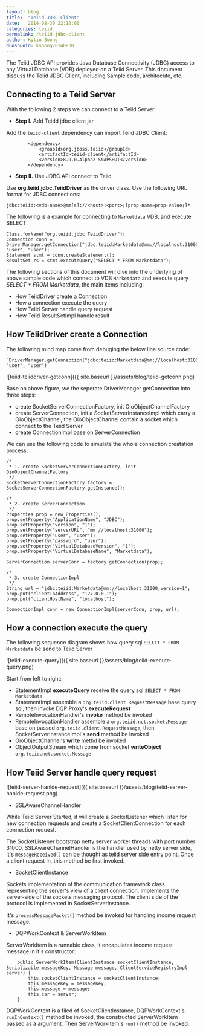 ```yaml
---
layout: blog
title:  "Teiid JDBC Client"
date:   2014-08-30 22:10:00
categories: teiid
permalink: /teiid-jdbc-client
author: Kylin Soong
duoshuoid: ksoong20140830
---
```


The Teiid JDBC API provides Java Database Connectivity (JDBC) access to any Virtual Database (VDB) deployed on a Teiid Server. This document discuss the Teiid JDBC Client, including Sample code, architecute, etc.

## Connecting to a Teiid Server

With the following 2 steps we can connect to a Teiid Server:

* **Step I.** Add Teidd jdbc client jar

Add the `teiid-client` dependency can import Teiid JDBC Client:

~~~
		<dependency>
			<groupId>org.jboss.teiid</groupId>
			<artifactId>teiid-client</artifactId>
			<version>8.9.0.Alpha2-SNAPSHOT</version>
		</dependency>
~~~

* **Step II.** Use JDBC API connect to Teiid

Use **org.teiid.jdbc.TeiidDriver** as the driver class. Use the following URL format for JDBC connections:

~~~
jdbc:teiid:<vdb-name>@mm[s]://<host>:<port>;[prop-name=prop-value;]*
~~~

The following is a example for connecting to `Marketdata` VDB, and execute SELECT:

~~~
Class.forName("org.teiid.jdbc.TeiidDriver");
Connection conn = DriverManager.getConnection("jdbc:teiid:Marketdata@mm://localhost:31000;version=1", "user", "user");
Statement stmt = conn.createStatement();
ResultSet rs = stmt.executeQuery("SELECT * FROM Marketdata");
~~~

The following sections of this document will dive into the underlying of above sample code which connect to VDB `Marketdata` and execute query *SELECT * FROM Marketdata*, the main items including:

* How TeiidDriver create a Connection
* How a connection execute the query
* How Teiid Server handle query request
* How Teiid ResultSetImpl handle result


## How TeiidDriver create a Connection

The following mind map come from debuging the below line source code:

~~~
`DriverManager.getConnection("jdbc:teiid:Marketdata@mm://localhost:31000;version=1", "user", "user")`
~~~

![teiid-teiiddriver-getconn]({{ site.baseurl }}/assets/blog/teiid-getconn.png)

Base on above figure, we the seperate DriverManager getConnection into three steps:

* create SocketServerConnectionFactory, init OioObjectChannelFactory
* create ServerConnection, init a SocketServerInstanceImpl which carry a OioObjectChannel, the OioObjectChannel contain a socket which connect to the Teiid Server
* create ConnectionImpl base on ServerConnection

We can use the following code to simulate the whole connection creatation process:

~~~
/*
 * 1. create SocketServerConnectionFactory, init OioObjectChannelFactory
 */
SocketServerConnectionFactory factory = SocketServerConnectionFactory.getInstance();
		
/*
 * 2. create ServerConnection
 */
Properties prop = new Properties();
prop.setProperty("ApplicationName", "JDBC");
prop.setProperty("version", "1");
prop.setProperty("serverURL", "mm://localhost:31000");
prop.setProperty("user", "user");
prop.setProperty("password", "user");
prop.setProperty("VirtualDatabaseVersion", "1");
prop.setProperty("VirtualDatabaseName", "Marketdata");
		
ServerConnection serverConn = factory.getConnection(prop);
		
/*
 * 3. create ConnectionImpl
 */
String url = "jdbc:teiid:Marketdata@mm://localhost:31000;version=1";
prop.put("clientIpAddress", "127.0.0.1");
prop.put("clientHostName", "localhost");
		
ConnectionImpl conn = new ConnectionImpl(serverConn, prop, url);
~~~

## How a connection execute the query

The following sequence diagram shows how query sql `SELECT * FROM Marketdata` be send to Teiid Server

![teiid-execute-query]({{ site.baseurl }}/assets/blog/teiid-execute-query.png)

Start from left to right:

* StatementImpl **executeQuery** receive the query sql `SELECT * FROM Marketdata`
* StatementImpl assemble a `org.teiid.client.RequestMessage` base query sql, then invoke DQP Proxy's **executeRequest**
* RemoteInvocationHandler's **invoke** method be invoked
* RemoteInvocationHandler assemble a `org.teiid.net.socket.Message` base on passed `org.teiid.client.RequestMessage`, then SocketServerInstanceImpl's **send** method be invoked
* OioObjectChannel's **write** methd be invoked
* ObjectOutputStream which come from socket **writeObject** `org.teiid.net.socket.Message`


## How Teiid Server handle query request

![teiid-server-hanlde-request]({{ site.baseurl }}/assets/blog/teiid-server-hanlde-request.png)

* SSLAwareChannelHandler

While Teiid Server Started, it will create a SocketListener which listen for new connection requests and create a SocketClientConnection for each connection request.

The SocketListener bootstrap netty server worker threads with port number 31000, SSLAwareChannelHandler is the handler used by netty server side, it's `messageReceived()` can be thought as teiid server side entry point. Once a client request in, this method be first invoked. 

* SocketClientInstance

Sockets implementation of the communication framework class representing the server's view of a client connection. Implements the server-side of the sockets messaging protocol. The client side of the protocol is implemented in SocketServerInstance.

It's `processMessagePacket()` method be invoked for handling income request message.

* DQPWorkContext & ServerWorkItem

ServerWorkItem is a runnable class, it encapulates income request message in it's constructor:

~~~
    public ServerWorkItem(ClientInstance socketClientInstance, Serializable messageKey, Message message, ClientServiceRegistryImpl server) {
		this.socketClientInstance = socketClientInstance;
		this.messageKey = messageKey;
		this.message = message;
		this.csr = server;
	}
~~~

DQPWorkContext is a filed of SocketClientInstance, DQPWorkContext's `runInContext()` method be invoked, the constructed ServerWorkItem passed as a argument. Then ServerWorkItem's `run()` method be invoked. 


